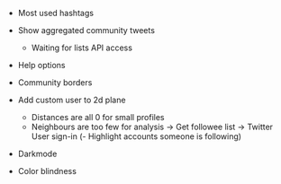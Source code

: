 - Most used hashtags

- Show aggregated community tweets
    - Waiting for lists API access

- Help options
- Community borders 


- Add custom user to 2d plane
    - Distances are all 0 for small profiles
    - Neighbours are too few for analysis
    -> Get followee list
        -> Twitter User sign-in
(- Highlight accounts someone is following)


- Darkmode
- Color blindness